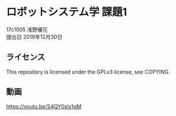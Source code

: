 # ロボットシステム学 課題1
17c1005 浅野優花  
提出日 2019年12月30日

## ライセンス
This repository is licensed under the GPLv3 license, see COPYING.

## 動画
https://youtu.be/S4QY0sly1gM
